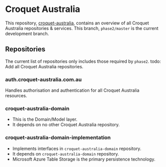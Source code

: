 # Croquet Australia

This repository, [croquet-australia](https://github.com/croquet-australia/croquet-australia), contains an overview of all Croquet Australia repositories & services. This branch,  `phase2/master` is the current development branch.

## Repositories

The current list of repositories only includes those required by `phase2`. todo: Add all Croquet Australia repositories.

### auth.croquet-australia.com.au

Handles authorisation and authentication for all Croquet Australia resources.

### croquet-australia-domain

- This is the Domain/Model layer.
- It depends on no other Croquet Australia repository.

### croquet-australia-domain-implementation

- Implements interfaces in `croquet-australia-domain` repository.
- It depends on `croquet-australia-domain` repository.
- Microsoft Azure Table Storage is the primary persistence technology.